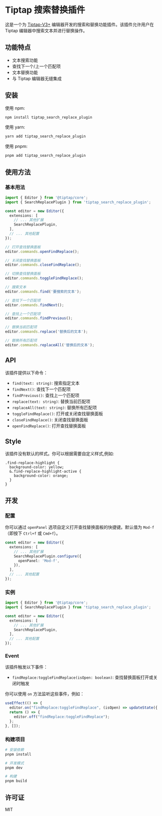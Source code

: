 # Tiptap 搜索替换插件

这是一个为 [Tiptap-V3+](https://tiptap.dev/) 编辑器开发的搜索和替换功能插件。该插件允许用户在 Tiptap 编辑器中搜索文本并进行替换操作。

## 功能特点

- 文本搜索功能
- 查找下一个/上一个匹配项
- 文本替换功能
- 与 Tiptap 编辑器无缝集成

## 安装

使用 npm:

```bash
npm install tiptap_search_replace_plugin
```

使用 yarn:

```bash
yarn add tiptap_search_replace_plugin
```

使用 pnpm:

```bash
pnpm add tiptap_search_replace_plugin
```

## 使用方法

### 基本用法

```typescript
import { Editor } from '@tiptap/core';
import { SearchReplacePlugin } from 'tiptap_search_replace_plugin';

const editor = new Editor({
  extensions: [
    // ... 其他扩展
    SearchReplacePlugin,
  ],
  // ... 其他配置
});

// 打开查找替换面板
editor.commands.openFindReplace();

// 关闭查找替换面板
editor.commands.closeFindReplace();

// 切换查找替换面板
editor.commands.toggleFindReplace();

// 搜索文本
editor.commands.find('要搜索的文本');

// 查找下一个匹配项
editor.commands.findNext();

// 查找上一个匹配项
editor.commands.findPrevious();

// 替换当前匹配项
editor.commands.replace('替换后的文本');

// 替换所有匹配项
editor.commands.replaceAll('替换后的文本');

```

## API

该插件提供以下命令：

- `find(text: string)`: 搜索指定文本
- `findNext()`: 查找下一个匹配项
- `findPrevious()`: 查找上一个匹配项
- `replace(text: string)`: 替换当前匹配项
- `replaceAll(text: string)`: 替换所有匹配项
- `toggleFindReplace()`: 打开或关闭查找替换面板
- `closeFindReplace()`: 关闭查找替换面板
- `openFindReplace()`: 打开查找替换面板

## Style

该插件没有默认的样式。你可以根据需要自定义样式,例如:

```less
.find-replace-highlight {
  background-color: yellow;
  &.find-replace-highlight-active {
    background-color: orange;
  }
}
```

## 开发

### 配置

你可以通过 `openPanel` 选项自定义打开查找替换面板的快捷键。默认值为 `Mod-f`（即按下 `Ctrl+f` 或 `Cmd+f`）。

```typescript
const editor = new Editor({
  extensions: [
    // ... 其他扩展
    SearchReplacePlugin.configure({
      openPanel: 'Mod-f',
    }),
  ],
  // ... 其他配置
});
```

### 实例

```typescript
import { Editor } from '@tiptap/core';
import { SearchReplacePlugin } from 'tiptap_search_replace_plugin';

const editor = new Editor({
  extensions: [
    // ... 其他扩展
    SearchReplacePlugin,
  ],
  // ... 其他配置
});
```

### Event

该插件触发以下事件：

- `findReplace:toggleFindReplace(isOpen: boolean)`: 查找替换面板打开或关闭时触发

你可以使用 `on` 方法监听这些事件，例如：

```jsx
useEffect(() => {
  editor.on("findReplace:toggleFindReplace", (isOpen) => updateState({ open: isOpen }));
  return () => {
    editor.off("findReplace:toggleFindReplace");
  };
}, []);
```



### 构建项目

```bash
# 安装依赖
pnpm install

# 开发模式
pnpm dev

# 构建
pnpm build
```

## 许可证

MIT